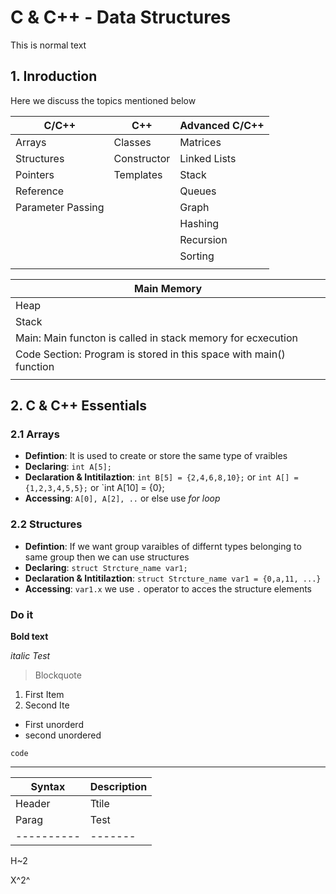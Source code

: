 # C \& C++ - Data Structures
This is normal  text

## 1. Inroduction
Here we discuss the topics mentioned below

| **C/C++** | **C++** | **Advanced C/C++** |
| - | - | - |
| Arrays | Classes | Matrices |
| Structures | Constructor | Linked Lists |
| Pointers | Templates | Stack
| Reference |  | Queues | Trees
| Parameter Passing |  | Graph
| | | Hashing |
| | | Recursion |
| | | Sorting |
|  |  |  |


| Main Memory |
| - |
| Heap |
| Stack |
| Main: Main functon is called in stack memory for ecxecution
| Code Section: Program is stored in this space with main() function
|  |


## 2. C \& C++ Essentials


### 2.1 Arrays
- **Defintion**: It is used to create or store the same type of vraibles 
- **Declaring**: `int A[5];`
- **Declaration \& Intitilaztion**: `int B[5] = {2,4,6,8,10};` or `int A[] = {1,2,3,4,5,5};` or `int A[10] = {0};
- **Accessing**: `A[0], A[2], ..` or else use *for loop*

### 2.2 Structures
- **Defintion**: If we want group varaibles of differnt types belonging to same group then we can use structures 
- **Declaring**: `struct Strcture_name var1; `
- **Declaration \& Intitilaztion**: `struct Strcture_name var1 = {0,a,11, ...}`
- **Accessing**: `var1.x` we use `.` operator to acces the structure elements




### Do it



**Bold text**

*italic Test*

> Blockquote

1. First Item
2. Second Ite

- First unorderd
- second unordered

`code`

---- 



| Syntax | Description |
| ---------- | ------- |
| Header | Ttile |
| Parag | Test |
| ---------- | ------- |

H~2

X^2^  

